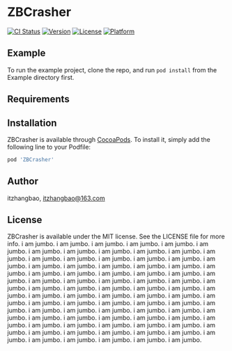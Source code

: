 # ZBCrasher

[![CI Status](https://img.shields.io/travis/itzhangbao/ZBCrasher.svg?style=flat)](https://travis-ci.org/itzhangbao/ZBCrasher)
[![Version](https://img.shields.io/cocoapods/v/ZBCrasher.svg?style=flat)](https://cocoapods.org/pods/ZBCrasher)
[![License](https://img.shields.io/cocoapods/l/ZBCrasher.svg?style=flat)](https://cocoapods.org/pods/ZBCrasher)
[![Platform](https://img.shields.io/cocoapods/p/ZBCrasher.svg?style=flat)](https://cocoapods.org/pods/ZBCrasher)

## Example

To run the example project, clone the repo, and run `pod install` from the Example directory first.

## Requirements

## Installation

ZBCrasher is available through [CocoaPods](https://cocoapods.org). To install
it, simply add the following line to your Podfile:

```ruby
pod 'ZBCrasher'
```

## Author

itzhangbao, itzhangbao@163.com

## License

ZBCrasher is available under the MIT license. See the LICENSE file for more info.
i am jumbo.
i am jumbo.
i am jumbo.
i am jumbo.
i am jumbo.
i am jumbo.
i am jumbo.
i am jumbo.
i am jumbo.
i am jumbo.
i am jumbo.
i am jumbo.
i am jumbo.
i am jumbo.
i am jumbo.
i am jumbo.
i am jumbo.
i am jumbo.
i am jumbo.
i am jumbo.
i am jumbo.
i am jumbo.
i am jumbo.
i am jumbo.
i am jumbo.
i am jumbo.
i am jumbo.
i am jumbo.
i am jumbo.
i am jumbo.
i am jumbo.
i am jumbo.
i am jumbo.
i am jumbo.
i am jumbo.
i am jumbo.
i am jumbo.
i am jumbo.
i am jumbo.
i am jumbo.
i am jumbo.
i am jumbo.
i am jumbo.
i am jumbo.
i am jumbo.
i am jumbo.
i am jumbo.
i am jumbo.
i am jumbo.
i am jumbo.
i am jumbo.
i am jumbo.
i am jumbo.
i am jumbo.
i am jumbo.
i am jumbo.
i am jumbo.
i am jumbo.
i am jumbo.
i am jumbo.
i am jumbo.
i am jumbo.
i am jumbo.
i am jumbo.
i am jumbo.
i am jumbo.
i am jumbo.
i am jumbo.
i am jumbo.
i am jumbo.
i am jumbo.
i am jumbo.
i am jumbo.
i am jumbo.
i am jumbo.
i am jumbo.
i am jumbo.
i am jumbo.
i am jumbo.
i am jumbo.
i am jumbo.
i am jumbo.
i am jumbo.
